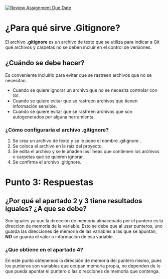 [![Review Assignment Due Date](https://classroom.github.com/assets/deadline-readme-button-22041afd0340ce965d47ae6ef1cefeee28c7c493a6346c4f15d667ab976d596c.svg)](https://classroom.github.com/a/kl-E8VQf)
#  ¿Para qué sirve .Gitignore?
El archivo **.gitignore** es un archivo de texto que se utiliza para indicar a Git qué archivos y carpetas no se deben incluir en el control de versiones. 
## ¿Cuándo se debe hacer?
Es conveniente incluirlo para evitar que se rastreen archivos que no se necesitan.
- Cuando se quiere ignorar un archivo que no se necesita controlar con Git.
- Cuando se quiere evitar que se rastreen archivos que tienen información sensible.
- Cuando se quiere evitar que se rastreen archivos que son autogenerados por alguna herramienta.
### ¿Cómo configuraría el archivo .gitignore?
1. Se crea un archivo de texto y se le pone el nombre .gitignore . 
2. Se coloca el archivo en la raíz del proyecto. 
3. Se edita el archivo y se le añaden las líneas que contienen los archivos o carpetas que se quieren ignorar. 
4. Se confirma el archivo .gitignore. 

# Punto 3: Respuestas
## ¿Por qué el apartado 2 y 3 tiene resultados iguales? ¿A que se debe?
Son iguales ya que la dirección de memoria almacenada por el puntero es la direccion de memoria de la variable. Esto se debe que al usar punteros, uno guarda las direcciones de memoria de las variables a las que se apuntan, **NO** se guarda el valor o información de esa variable.
### ¿Que obtiene en el apartado 4?
En este punto obtenemos la dirección de memoria del puntero mismo, pues los punteros son variables que ocupan memoria propia, no dependen de lo que pueda apuntar el puntero o las direcciones de memoria que contenga.
